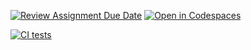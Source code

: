 [![Review Assignment Due Date](https://classroom.github.com/assets/deadline-readme-button-22041afd0340ce965d47ae6ef1cefeee28c7c493a6346c4f15d667ab976d596c.svg)](https://classroom.github.com/a/hGiCucuU)
[![Open in Codespaces](https://classroom.github.com/assets/launch-codespace-2972f46106e565e64193e422d61a12cf1da4916b45550586e14ef0a7c637dd04.svg)](https://classroom.github.com/open-in-codespaces?assignment_repo_id=18564998)

[![CI tests](https://github.com/ULL-ESIT-INF-DSI-2425/prct06-generics-solid-marioguerra2002/actions/workflows/ci.yml/badge.svg?branch=main)](https://github.com/ULL-ESIT-INF-DSI-2425/prct06-generics-solid-marioguerra2002/actions/workflows/ci.yml)

